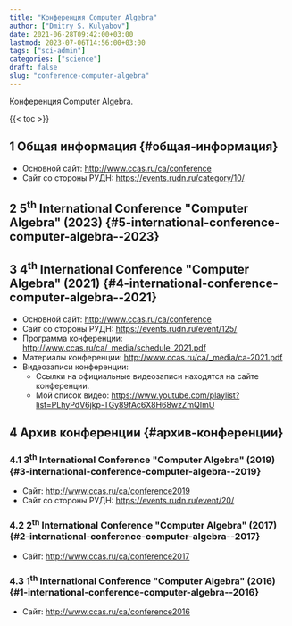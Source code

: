 ```yaml
---
title: "Конференция Computer Algebra"
author: ["Dmitry S. Kulyabov"]
date: 2021-06-28T09:42:00+03:00
lastmod: 2023-07-06T14:56:00+03:00
tags: ["sci-admin"]
categories: ["science"]
draft: false
slug: "conference-computer-algebra"
---
```


Конференция Computer Algebra.

<!--more-->

{{< toc >}}


## <span class="section-num">1</span> Общая информация {#общая-информация}

-   Основной сайт: <http://www.ccas.ru/ca/conference>
-   Сайт со стороны РУДН: <https://events.rudn.ru/category/10/>


## <span class="section-num">2</span> 5<sup>th</sup> International Conference "Computer Algebra" (2023) {#5-international-conference-computer-algebra--2023}


## <span class="section-num">3</span> 4<sup>th</sup> International Conference "Computer Algebra" (2021) {#4-international-conference-computer-algebra--2021}

-   Основной сайт: <http://www.ccas.ru/ca/conference>
-   Сайт со стороны РУДН: <https://events.rudn.ru/event/125/>
-   Программа конференции: <http://www.ccas.ru/ca/_media/schedule_2021.pdf>
-   Материалы конференции: <http://www.ccas.ru/ca/_media/ca-2021.pdf>
-   Видеозаписи конференции:
    -   Ссылки на официальные видеозаписи находятся на сайте конференции.
    -   Мой список видео: <https://www.youtube.com/playlist?list=PLhyPdV6jkp-TGy89fAc6X8H68wzZmQImU>


## <span class="section-num">4</span> Архив конференции {#архив-конференции}


### <span class="section-num">4.1</span> 3<sup>th</sup> International Conference "Computer Algebra" (2019) {#3-international-conference-computer-algebra--2019}

-   Сайт: <http://www.ccas.ru/ca/conference2019>
-   Сайт со стороны РУДН: <https://events.rudn.ru/event/20/>


### <span class="section-num">4.2</span> 2<sup>th</sup> International Conference "Computer Algebra" (2017) {#2-international-conference-computer-algebra--2017}

-   Сайт: <http://www.ccas.ru/ca/conference2017>


### <span class="section-num">4.3</span> 1<sup>th</sup> International Conference "Computer Algebra" (2016) {#1-international-conference-computer-algebra--2016}

-   Сайт: <http://www.ccas.ru/ca/conference2016>
